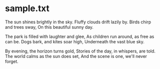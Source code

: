 # sample.txt
The sun shines brightly in the sky.
Fluffy clouds drift lazily by.
Birds chirp and trees sway,
On this beautiful sunny day.

The park is filled with laughter and glee,
As children run around, as free as can be.
Dogs bark, and kites soar high,
Underneath the vast blue sky.

By evening, the horizon turns gold,
Stories of the day, in whispers, are told.
The world calms as the sun does set,
And the scene is one, we'll never forget.
